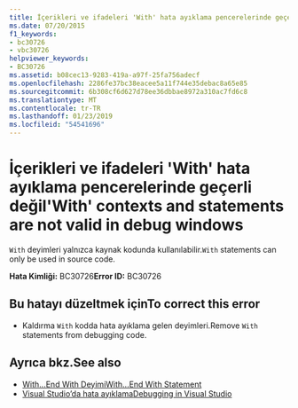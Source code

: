 ```yaml
---
title: İçerikleri ve ifadeleri 'With' hata ayıklama pencerelerinde geçerli değil
ms.date: 07/20/2015
f1_keywords:
- bc30726
- vbc30726
helpviewer_keywords:
- BC30726
ms.assetid: b08cec13-9283-419a-a97f-25fa756adecf
ms.openlocfilehash: 2286fe37bc38eacee5a11f744e35debac8a65e85
ms.sourcegitcommit: 6b308cf6d627d78ee36dbbae8972a310ac7fd6c8
ms.translationtype: MT
ms.contentlocale: tr-TR
ms.lasthandoff: 01/23/2019
ms.locfileid: "54541696"
---
```

# <a name="with-contexts-and-statements-are-not-valid-in-debug-windows"></a><span data-ttu-id="1b0a2-102">İçerikleri ve ifadeleri 'With' hata ayıklama pencerelerinde geçerli değil</span><span class="sxs-lookup"><span data-stu-id="1b0a2-102">'With' contexts and statements are not valid in debug windows</span></span>
<span data-ttu-id="1b0a2-103">`With` deyimleri yalnızca kaynak kodunda kullanılabilir.</span><span class="sxs-lookup"><span data-stu-id="1b0a2-103">`With` statements can only be used in source code.</span></span>  
  
 <span data-ttu-id="1b0a2-104">**Hata Kimliği:** BC30726</span><span class="sxs-lookup"><span data-stu-id="1b0a2-104">**Error ID:** BC30726</span></span>  
  
## <a name="to-correct-this-error"></a><span data-ttu-id="1b0a2-105">Bu hatayı düzeltmek için</span><span class="sxs-lookup"><span data-stu-id="1b0a2-105">To correct this error</span></span>  
  
-   <span data-ttu-id="1b0a2-106">Kaldırma `With` kodda hata ayıklama gelen deyimleri.</span><span class="sxs-lookup"><span data-stu-id="1b0a2-106">Remove `With` statements from debugging code.</span></span>  
  
## <a name="see-also"></a><span data-ttu-id="1b0a2-107">Ayrıca bkz.</span><span class="sxs-lookup"><span data-stu-id="1b0a2-107">See also</span></span>
- [<span data-ttu-id="1b0a2-108">With...End With Deyimi</span><span class="sxs-lookup"><span data-stu-id="1b0a2-108">With...End With Statement</span></span>](../../visual-basic/language-reference/statements/with-end-with-statement.md)
- [<span data-ttu-id="1b0a2-109">Visual Studio’da hata ayıklama</span><span class="sxs-lookup"><span data-stu-id="1b0a2-109">Debugging in Visual Studio</span></span>](/visualstudio/debugger/debugging-in-visual-studio)
